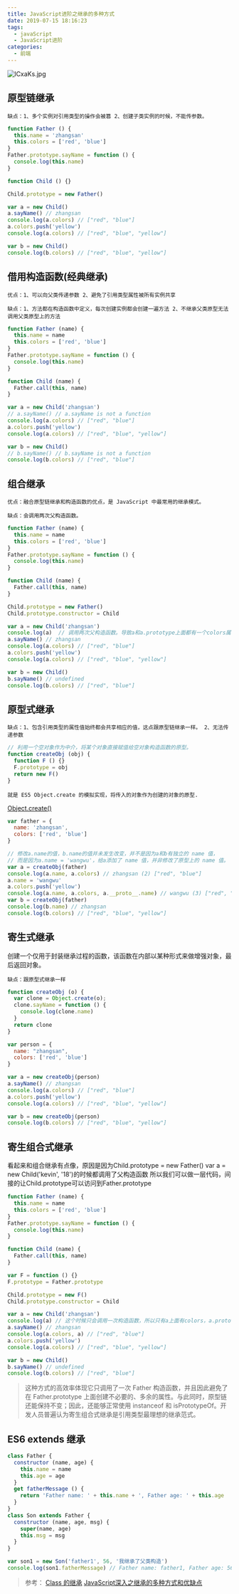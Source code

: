 ```yaml
---
title: JavaScript进阶之继承的多种方式
date: 2019-07-15 18:16:23
tags: 
  - javaScript
  - JavaScript进阶
categories: 
  - 前端
---
```


![lCxaKs.jpg](https://s2.ax1x.com/2019/12/24/lCxaKs.jpg)

<!-- more -->

## 原型链继承

`缺点：1、多个实例对引用类型的操作会被篡 2、创建子类实例的时候，不能传参数。`

```js
function Father () {
  this.name = 'zhangsan'
  this.colors = ['red', 'blue']
}
Father.prototype.sayName = function () {
  console.log(this.name)
}

function Child () {}

Child.prototype = new Father()

var a = new Child()
a.sayName() // zhangsan
console.log(a.colors) // ["red", "blue"]
a.colors.push('yellow')
console.log(a.colors) // ["red", "blue", "yellow"]

var b = new Child()
console.log(b.colors) // ["red", "blue", "yellow"]
```

## 借用构造函数(经典继承)

`优点：1、可以向父类传递参数 2、避免了引用类型属性被所有实例共享`

`缺点：1、方法都在构造函数中定义，每次创建实例都会创建一遍方法 2、不继承父类原型无法调用父类原型上的方法`

```js
function Father (name) {
  this.name = name
  this.colors = ['red', 'blue']
}
Father.prototype.sayName = function () {
  console.log(this.name)
}

function Child (name) {
  Father.call(this, name)
}

var a = new Child('zhangsan')
// a.sayName() // a.sayName is not a function
console.log(a.colors) // ["red", "blue"]
a.colors.push('yellow')
console.log(a.colors) // ["red", "blue", "yellow"]

var b = new Child()
// b.sayName() // b.sayName is not a function
console.log(b.colors) // ["red", "blue"]
```

## 组合继承

`优点：融合原型链继承和构造函数的优点，是 JavaScript 中最常用的继承模式。`

`缺点：会调用两次父构造函数。`

```js
function Father (name) {
  this.name = name
  this.colors = ['red', 'blue']
}
Father.prototype.sayName = function () {
  console.log(this.name)
}

function Child (name) {
  Father.call(this, name)
}

Child.prototype = new Father()
Child.prototype.constructor = Child

var a = new Child('zhangsan')
console.log(a)  // 调用两次父构造函数。导致a和a.prototype上面都有一个colors属性，可以通过后面的寄生组合式继承方式来解决
a.sayName() // zhangsan
console.log(a.colors) // ["red", "blue"]
a.colors.push('yellow') 
console.log(a.colors) // ["red", "blue", "yellow"]

var b = new Child()
b.sayName() // undefined
console.log(b.colors) // ["red", "blue"]
```

## 原型式继承

`缺点：1、包含引用类型的属性值始终都会共享相应的值，这点跟原型链继承一样。 2、无法传递参数`

```js
// 利用一个空对象作为中介，将某个对象直接赋值给空对象构造函数的原型。
function createObj (obj) {
  function F () {}
  F.prototype = obj
  return new F()
}
```

`就是 ES5 Object.create 的模拟实现，将传入的对象作为创建的对象的原型.`

[Object.create()](https://developer.mozilla.org/zh-CN/docs/Web/JavaScript/Reference/Global_Objects/Object/create)

```js
var father = {
  name: 'zhangsan',
  colors: ['red', 'blue']
}

// 修改a.name的值，b.name的值并未发生改变，并不是因为a和b有独立的 name 值，
// 而是因为a.name = 'wangwu'，给a添加了 name 值，并非修改了原型上的 name 值。
var a = createObj(father)
console.log(a.name, a.colors) // zhangsan (2) ["red", "blue"]
a.name = 'wangwu'
a.colors.push('yellow')
console.log(a.name, a.colors, a.__proto__.name) // wangwu (3) ["red", "blue", "yellow"] zhangsan
var b = createObj(father)
console.log(b.name) // zhangsan
console.log(b.colors) // ["red", "blue", "yellow"]
```

## 寄生式继承

创建一个仅用于封装继承过程的函数，该函数在内部以某种形式来做增强对象，最后返回对象。

`缺点：跟原型式继承一样`

```js
function createObj (o) {
  var clone = Object.create(o);
  clone.sayName = function () {
    console.log(clone.name)
  }
  return clone
}

var person = {
  name: "zhangsan",
  colors: ['red', 'blue']
}

var a = new createObj(person)
a.sayName() // zhangsan
console.log(a.colors) // ["red", "blue"]
a.colors.push('yellow')
console.log(a.colors) // ["red", "blue", "yellow"]

var b = new createObj(person)
console.log(b.colors) // ["red", "blue", "yellow"]
```

## 寄生组合式继承

看起来和组合继承有点像，原因是因为Child.prototype = new Father() var a = new Child('kevin', '18')的时候都调用了父构造函数
所以我们可以做一层代码，间接的让Child.prototype可以访问到Father.prototype

```js
function Father (name) {
  this.name = name
  this.colors = ['red', 'blue']
}
Father.prototype.sayName = function () {
  console.log(this.name)
}

function Child (name) {
  Father.call(this, name)
}

var F = function () {}
F.prototype = Father.prototype

Child.prototype = new F()
Child.prototype.constructor = Child

var a = new Child('zhangsan')
console.log(a) // 这个时候只会调用一次构造函数，所以只有a上面有colors，a.prototype上面没有，这也就解决了组合继承的缺点
a.sayName() // zhangsan
console.log(a.colors, a) // ["red", "blue"]
a.colors.push('yellow')
console.log(a.colors) // ["red", "blue", "yellow"]

var b = new Child()
b.sayName() // undefined
console.log(b.colors) // ["red", "blue"]
```

> 这种方式的高效率体现它只调用了一次 Father 构造函数，并且因此避免了在 Father.prototype 上面创建不必要的、多余的属性。与此同时，原型链还能保持不变；因此，还能够正常使用 instanceof 和 isPrototypeOf。开发人员普遍认为寄生组合式继承是引用类型最理想的继承范式。

## ES6 extends 继承

```js
class Father {
  constructor (name, age) {
    this.name = name
    this.age = age
  }
  get fatherMessage () {
    return 'Father name: ' + this.name + ', Father age: ' + this.age
  }
}
class Son extends Father {
  constructor (name, age, msg) {
    super(name, age)
    this.msg = msg
  }
}

var son1 = new Son('father1', 56, '我继承了父类构造')
console.log(son1.fatherMessage) // Father name: father1, Father age: 56
```

> 参考：
> [Class 的继承](https://es6.ruanyifeng.com/#docs/class-extends)
> [JavaScript深入之继承的多种方式和优缺点 ](https://github.com/mqyqingfeng/Blog/issues/16)
